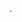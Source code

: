 .
<!---
4sio/4sio is a ✨ special ✨ repository because its `README.md` (this file) appears on your GitHub profile.
You can click the Preview link to take a look at your changes.
--->
